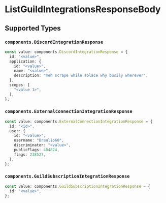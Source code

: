 # ListGuildIntegrationsResponseBody


## Supported Types

### `components.DiscordIntegrationResponse`

```typescript
const value: components.DiscordIntegrationResponse = {
  id: "<value>",
  application: {
    id: "<value>",
    name: "<value>",
    description: "meh scrape while solace why busily wherever",
  },
  scopes: [
    "<value 1>",
  ],
};
```

### `components.ExternalConnectionIntegrationResponse`

```typescript
const value: components.ExternalConnectionIntegrationResponse = {
  id: "<id>",
  user: {
    id: "<value>",
    username: "Braulio60",
    discriminator: "<value>",
    publicFlags: 484824,
    flags: 238527,
  },
};
```

### `components.GuildSubscriptionIntegrationResponse`

```typescript
const value: components.GuildSubscriptionIntegrationResponse = {
  id: "<value>",
};
```

